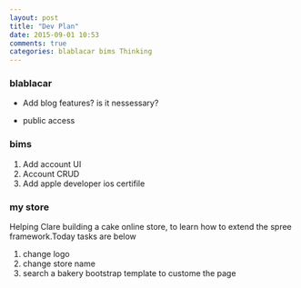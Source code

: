 ```yaml
---
layout: post
title: "Dev Plan"
date: 2015-09-01 10:53
comments: true
categories: blablacar bims Thinking
---
```

### blablacar

* Add blog features? is it nessessary?

* public access

### bims

<ol>
	<li>Add account UI</li>
	<li>Account CRUD</li>
	<li>Add apple developer ios certifile </li>
</ol>

### my store

Helping Clare building a cake online store, to learn how to extend the spree framework.Today tasks are below
<ol>
<li>change logo</li>
<li>change store name</li>
<li>search a bakery bootstrap template to custome the page</li>
</ol>

